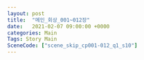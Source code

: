 ```yaml
---
layout: post
title:  "메인_회상_001~012장"
date:   2021-02-07 09:00:00 +0000
categories: Main
Tags: Story Main
SceneCode: ["scene_skip_cp001-012_q1_s10"]
---
```

